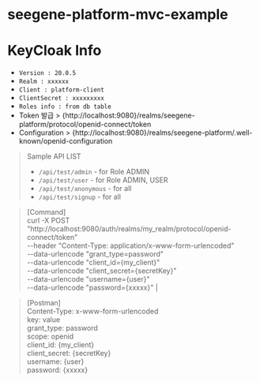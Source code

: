 # seegene-platform-mvc-example

# KeyCloak Info  
- `Version : 20.0.5`
- `Realm : xxxxxx`
- `Client : platform-client`
- `ClientSecret : xxxxxxxxx`
- `Roles info : from db table `
- Token 발급 > {http://localhost:9080}/realms/seegene-platform/protocol/openid-connect/token
- Configuration > {http://localhost:9080}/realms/seegene-platform/.well-known/openid-configuration

> Sample API LIST 
> - `/api/test/admin` - for Role ADMIN 
> - `/api/test/user`  - for Role ADMIN, USER
> - `/api/test/anonymous` - for all
> - `/api/test/signup` - for all

> [Command] \
>  curl -X POST "http://localhost:9080/auth/realms/my_realm/protocol/openid-connect/token" \
--header "Content-Type: application/x-www-form-urlencoded" \
--data-urlencode "grant_type=password" \
--data-urlencode "client_id={my_client}" \
--data-urlencode "client_secret={secretKey}" \
--data-urlencode "username={user}" \
--data-urlencode "password={xxxxx}" |

> [Postman] \
> Content-Type: x-www-form-urlencoded \
> key: value \
> grant_type: password \
> scope: openid \
> client_id: {my_client} \
> client_secret: {secretKey} \
> username: {user} \
> password: {xxxxx}
